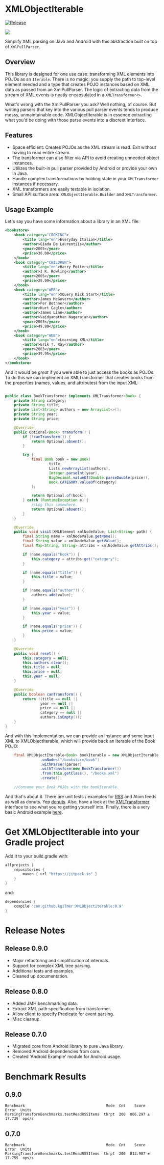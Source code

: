# XMLObjectIterable

[![Release](https://jitpack.io/v/kgilmer/XMLObjectIterable.svg)](https://jitpack.io/#kggilmer/XMLObjectIterable)

<a href="http://www.methodscount.com/?lib=com.github.kgilmer%3AXMLObjectIterable%3A0.5"><img src="https://img.shields.io/badge/Methods and size-core: 75 | deps: 15076 | 11 KB-e91e63.svg"></img></a>

Simplify XML parsing on Java and Android with this abstraction built on top of `XmlPullParser`.

## Overview ##

This library is designed for one use case: transforming XML elements into POJOs as an `Iterable`.  There is no magic; you supply the path to top-level element needed and a type that creates POJO instances based on XML data as passed from an XmlPullParser.  The logic of extracting data from the stream of XML events is neatly encapsulated in a `XMLTransformer<>`.

What's wrong with the XmlPullParser you ask? Well nothing, of course.  But writing parsers that key into the various pull parser events tends to produce messy, unmaintainable code.  XMLObjectIterable is in essence extracting what you'd be doing with those parse events into a discreet interface.

## Features ##

- Space efficient: Creates POJOs as the XML stream is read. Exit without having to read entire stream.
- The transformer can also filter via API to avoid creating unneeded object instances.
- Utilizes the built-in pull parser provided by Android or provide your own in Java.
- Handle complex transformations by holding state in your `XMLTransformer` instances if necessary.
- XML transformers are easily testable in isolation.
- Small API surface area: `XMLObjectIterable.Builder` and `XMLTransformer`.

## Usage Example ##

Let's say you have some information about a library in an XML file:

```xml
<bookstore>
    <book category="COOKING">
        <title lang="en">Everyday Italian</title>
        <author>Giada De Laurentiis</author>
        <year>2005</year>
        <price>30.00</price>
    </book>
    <book category="CHILDREN">
        <title lang="en">Harry Potter</title>
        <author>J K. Rowling</author>
        <year>2005</year>
        <price>29.99</price>
    </book>
    <book category="WEB">
        <title lang="en">XQuery Kick Start</title>
        <author>James McGovern</author>
        <author>Per Bothner</author>
        <author>Kurt Cagle</author>
        <author>James Linn</author>
        <author>Vaidyanathan Nagarajan</author>
        <year>2003</year>
        <price>49.99</price>
    </book>
    <book category="WEB">
        <title lang="en">Learning XML</title>
        <author>Erik T. Ray</author>
        <year>2003</year>
        <price>39.95</price>
    </book>
</bookstore>
```

And it would be <i>great</i> if you were able to just access the books as POJOs.  To do this we can implement an XMLTransformer that creates books from the properties (names, values, and attributes) from the input XML:

```java

public class BookTransformer implements XMLTransformer<Book> {
    private String category;
    private String title;
    private List<String> authors = new ArrayList<>();
    private String year;
    private String price;

    @Override
    public Optional<Book> transform() {
        if (!canTransform()) {
            return Optional.absent();
        }

        try {
            final Book book = new Book(
                    title,
                    Lists.newArrayList(authors),
                    Integer.parseInt(year),
                    BigDecimal.valueOf(Double.parseDouble(price)),
                    Book.CATEGORY.valueOf(category)
            );

            return Optional.of(book);
        } catch (RuntimeException e) {
            //Log this somewhere.
            return Optional.absent();
        }
    }

    @Override
    public void visit(XMLElement xmlNodeValue, List<String> path) {
        final String name = xmlNodeValue.getName();
        final String value = xmlNodeValue.getValue();
        final Map<String, String> attribs = xmlNodeValue.getAttribs();

        if (name.equals("book")) {
            this.category = attribs.get("category");
        }

        if (name.equals("title")) {
            this.title = value;
        }

        if (name.equals("author")) {
            authors.add(value);
        }

        if (name.equals("year")) {
            this.year = value;
        }

        if (name.equals("price")) {
            this.price = value;
        }
    }

    @Override
    public void reset() {
        this.category = null;
        this.authors.clear();
        this.title = null;
        this.price = null;
        this.year = null;
    }

    @Override
    public boolean canTransform() {
        return !(title == null ||
                year == null ||
                price == null ||
                category == null ||
                authors.isEmpty());
    }
}
```

And with this implementation, we can provide an instance and some input XML to XMLObjectIterable, which will provide back an Iterable of the Book POJO:

```java
    final XMLObjectIterable<Book> bookIterable = new XMLObjectIterable.Builder<Book>()
                .onNodes("/bookstore/book")
                .withParser(parser)
                .withTransform(new BookTransformer())
                .from(this.getClass(), "/books.xml")
                .create();
                
    //Consume your Book POJOs with the bookIterable.            
```

And that's about it.  There are unit tests / examples for [RSS](https://github.com/kgilmer/XMLObjectIterable/blob/master/core/src/test/java/com/abk/xmlobjectiterable/transformers/RSSItemUnitTest.java) and Atom feeds as well as donuts.  Yep [donuts](https://github.com/kgilmer/XMLObjectIterable/blob/master/core/src/test/java/com/abk/xmlobjectiterable/transformers/DonutTransformer.java).  Also, have a look at the [XMLTransformer](https://github.com/kgilmer/XMLObjectIterable/blob/master/core/src/main/java/com/abk/xmlobjectiterable/XmlTransformer.java) interface to see what you're getting yourself into.  Finally, there is a very basic Android example [here](https://github.com/kgilmer/XMLObjectIterable/tree/master/AndroidExample).

# Get XMLObjectIterable into your Gradle project

Add it to your build.gradle with:

```gradle
allprojects {
    repositories {
        maven { url "https://jitpack.io" }
    }
}
```

and:

```gradle
dependencies {
    compile 'com.github.kgilmer:XMLObjectIterable:0.9'
}
```

# Release Notes #

## Release 0.9.0 ##

- Major refactoring and simplification of internals.
- Support for complex XML tree parsing.
- Additional tests and examples.
- Cleaned up documentation.

## Release 0.8.0 ##

- Added JMH benchmarking data.
- Extract XML path specification from transformer.
- Allow client to specify Predicate for event parsing.
- Misc cleanup.

## Release 0.7.0 ##

- Migrated core from Android library to pure Java library.
- Removed Android dependencies from core.
- Created 'Android Example' module for Android usage.

# Benchmark Results #

## 0.9.0 ##

```
Benchmark                                     Mode  Cnt    Score    Error  Units
ParsingTransformBenchmarks.testReadRSSItems  thrpt  200  806.297 ± 17.739  ops/s
```

## 0.7.0 ##

```
Benchmark                                     Mode  Cnt    Score    Error  Units
ParsingTransformBenchmarks.testReadRSSItems  thrpt  200  813.907 ± 17.759  ops/s
```
